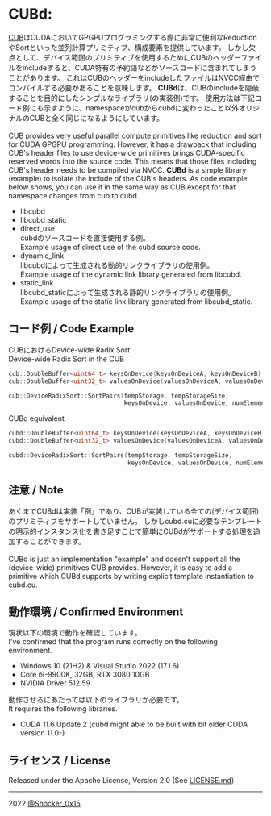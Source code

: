 # CUBd: 

[CUB](https://nvlabs.github.io/cub/)はCUDAにおいてGPGPUプログラミングする際に非常に便利なReductionやSortといった並列計算プリミティブ、構成要素を提供しています。
しかし欠点として、デバイス範囲のプリミティブを使用するためにCUBのヘッダーファイルをincludeすると、CUDA特有の予約語などがソースコードに含まれてしまうことがあります。
これはCUBのヘッダーをincludeしたファイルはNVCC経由でコンパイルする必要があることを意味します。
**CUBd**は、CUBのincludeを隠蔽することを目的にしたシンプルなライブラリ(の実装例)です。
使用方法は下記コード例にも示すように、namespaceがcubからcubdに変わったこと以外オリジナルのCUBと全く同じになるようにしています。\
\
[CUB](https://nvlabs.github.io/cub/) provides very useful parallel compute primitives like reduction and sort for CUDA GPGPU programming.
However, it has a drawback that including CUB's header files to use device-wide primitives brings CUDA-specific reserved words into the source code.
This means that those files including CUB's header needs to be compiled via NVCC.
**CUBd** is a simple library (example) to isolate the include of the CUB's headers.
As code example below shows, you can use it in the same way as CUB except for that namespace changes from cub to cubd.

- libcubd
- libcubd_static
- direct_use\
  cubdのソースコードを直接使用する例。\
  Example usage of direct use of the cubd source code.
- dynamic_link\
  libcubdによって生成される動的リンクライブラリの使用例。\
  Example usage of the dynamic link library generated from libcubd.
- static_link\
  libcubd_staticによって生成される静的リンクライブラリの使用例。\
  Example usage of the static link library generated from libcubd_static.

## コード例 / Code Example
CUBにおけるDevice-wide Radix Sort\
Device-wide Radix Sort in the CUB
```cpp
cub::DoubleBuffer<uint64_t> keysOnDevice(keysOnDeviceA, keysOnDeviceB);
cub::DoubleBuffer<uint32_t> valuesOnDevice(valuesOnDeviceA, valuesOnDeviceB);

cub::DeviceRadixSort::SortPairs(tempStorage, tempStorageSize,
                                keysOnDevice, valuesOnDevice, numElements);
```

CUBd equivalent
```cpp
cubd::DoubleBuffer<uint64_t> keysOnDevice(keysOnDeviceA, keysOnDeviceB);
cubd::DoubleBuffer<uint32_t> valuesOnDevice(valuesOnDeviceA, valuesOnDeviceB);

cubd::DeviceRadixSort::SortPairs(tempStorage, tempStorageSize,
                                 keysOnDevice, valuesOnDevice, numElements);
```

## 注意 / Note
あくまでCUBdは実装「例」であり、CUBが実装している全ての(デバイス範囲)のプリミティブをサポートしていません。
しかしcubd.cuに必要なテンプレートの明示的インスタンス化を書き足すことで簡単にCUBdがサポートする処理を追加することができます。\
\
CUBd is just an implementation "example" and doesn't support all the (device-wide) primitives CUB provides.
However, it is easy to add a primitive which CUBd supports by writing explicit template instantiation to cubd.cu.

## 動作環境 / Confirmed Environment
現状以下の環境で動作を確認しています。\
I've confirmed that the program runs correctly on the following environment.

* Windows 10 (21H2) & Visual Studio 2022 (17.1.6)
* Core i9-9900K, 32GB, RTX 3080 10GB
* NVIDIA Driver 512.59

動作させるにあたっては以下のライブラリが必要です。\
It requires the following libraries.

* CUDA 11.6 Update 2
  (cubd might able to be built with bit older CUDA version 11.0-)

## ライセンス / License
Released under the Apache License, Version 2.0 (See [LICENSE.md](LICENSE.md))

----
2022 [@Shocker_0x15](https://twitter.com/Shocker_0x15)
